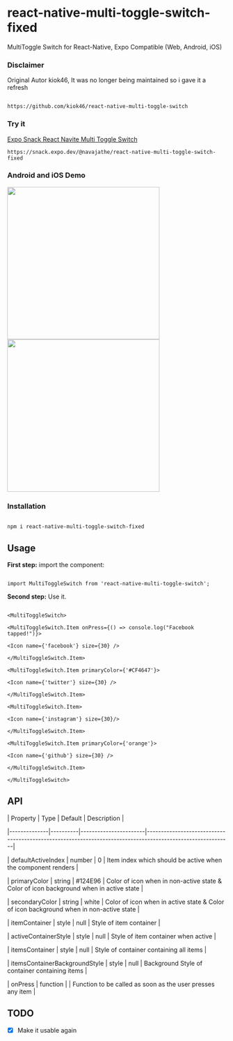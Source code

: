 # react-native-multi-toggle-switch-fixed

MultiToggle Switch for React-Native, Expo Compatible (Web, Android, iOS)

  

### Disclaimer

Original Autor kiok46, It was no longer being maintained so i gave it a refresh

```

https://github.com/kiok46/react-native-multi-toggle-switch

```

  

### Try it

[Expo Snack React Navite Multi Toggle Switch](https://snack.expo.dev/@navajathe/react-native-multi-toggle-switch-fixed)
```
https://snack.expo.dev/@navajathe/react-native-multi-toggle-switch-fixed
```


  

### Android and iOS Demo

<img  src="https://media1.tenor.com/images/f523b1706284212538ffc67ce1ed76e0/tenor.gif"  width="350">

<img  src="https://media1.tenor.com/images/c541e956595562d3d60f5ef7ea4f5006/tenor.gif"  width="350">

  
  

### Installation

```

npm i react-native-multi-toggle-switch-fixed

```

  

## Usage

  
  

**First step:** import the component:

  

```

import MultiToggleSwitch from 'react-native-multi-toggle-switch';

```

  

**Second step:** Use it.

  

```

<MultiToggleSwitch>

<MultiToggleSwitch.Item onPress={() => console.log("Facebook tapped!")}>

<Icon name={'facebook'} size={30} />

</MultiToggleSwitch.Item>

<MultiToggleSwitch.Item primaryColor={'#CF4647'}>

<Icon name={'twitter'} size={30} />

</MultiToggleSwitch.Item>

<MultiToggleSwitch.Item>

<Icon name={'instagram'} size={30}/>

</MultiToggleSwitch.Item>

<MultiToggleSwitch.Item primaryColor={'orange'}>

<Icon name={'github'} size={30} />

</MultiToggleSwitch.Item>

</MultiToggleSwitch>

```

  
  

## API

  
  

| Property | Type | Default | Description |

|--------------|----------|-----------------------|------------------------------------------------------------------------------------------------------------|

| defaultActiveIndex | number | 0 | Item index which should be active when the component renders |

| primaryColor | string | #124E96 | Color of icon when in non-active state & Color of icon background when in active state |

| secondaryColor | string | white | Color of icon when in active state & Color of icon background when in non-active state |

| itemContainer | style | null | Style of item container |

| activeContainerStyle | style | null | Style of item container when active |

| itemsContainer | style | null | Style of container containing all items |

| itemsContainerBackgroundStyle | style | null | Background Style of container containing items |

| onPress | function | | Function to be called as soon as the user presses any item |

  
  

## TODO

- [x] Make it usable again
